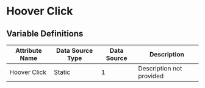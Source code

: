# Hoover Click

### 

## Variable Definitions

| Attribute Name|Data Source Type|Data Source|Description|
| --- | --- | --- | --- |
|Hoover Click|Static|1|Description not provided|



